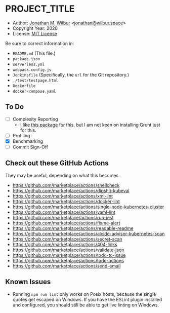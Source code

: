 # __PROJECT_TITLE__

* Author: [Jonathan M. Wilbur](https://github.com/JonathanWilbur) <[jonathan@wilbur.space](mailto:jonathan@wilbur.space)>
* Copyright Year: 2020
* License: [MIT License](https://mit-license.org/)

Be sure to correct information in:

- `README.md` (This file.)
- `package.json`
- `serverless.yml`
- `webpack.config.js`
- `Jenkinsfile` (Specifically, the `url` for the Git repository.)
- `./test/testpage.html`
- `Dockerfile`
- `docker-compose.yaml`

## To Do

- [ ] Complexity Reporting
  - I like [this package](https://www.npmjs.com/package/grunt-complexity) for
    this, but I am not keen on installing Grunt just for this.
- [ ] Profiling
- [x] Benchmarking
- [ ] Commit Sign-Off

## Check out these GitHub Actions

They may be useful, depending on what this becomes.

- https://github.com/marketplace/actions/shellcheck
- https://github.com/marketplace/actions/dipshit-kubeval
- https://github.com/marketplace/actions/xml-lint
- https://github.com/marketplace/actions/docker-lint
- https://github.com/marketplace/actions/single-node-kubernetes-cluster
- https://github.com/marketplace/actions/yaml-lint
- https://github.com/marketplace/actions/run-jest
- https://github.com/marketplace/actions/fixme-alert
- https://github.com/marketplace/actions/readable-readme
- https://github.com/marketplace/actions/alcide-advisor-kubernetes-scan
- https://github.com/marketplace/actions/secret-scan
- https://github.com/marketplace/actions/404-links
- https://github.com/marketplace/actions/validate-json
- https://github.com/marketplace/actions/todo-to-issue
- https://github.com/marketplace/actions/todo-actions
- https://github.com/marketplace/actions/send-email

## Known Issues

- Running `npm run lint` only works on Posix hosts, because the single quotes
  get escaped on Windows. If you have the ESLint plugin installed and
  configured, you should still be able to get live linting on Windows.
